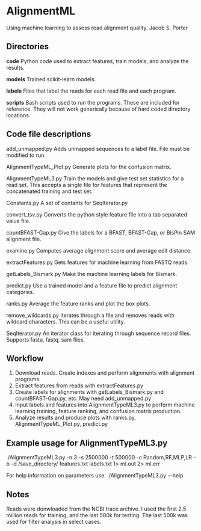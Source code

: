 # AlignmentML
Using machine learning to assess read alignment quality.
Jacob S. Porter

## Directories

**code**
Python code used to extract features, train models, and analyze the results.

**models**
Trained scikit-learn models.

**labels**
Files that label the reads for each read file and each program.

**scripts**
Bash scripts used to run the programs.  These are included for reference.  They will not work generically because of hard coded directory locations.


## Code file descriptions

add_unmapped.py
Adds unmapped sequences to a label file.  File must be modified to run.

AlignmentTypeML_Plot.py
Generate plots for the confusion matrix.

AlignmentTypeML3.py
Train the models and give test set statistics for a read set.  This accepts a single file for features that represent the concatenated training and test set.

Constants.py
A set of contants for SeqIterator.py

convert_tsv.py
Converts the python style feature file into a tab separated value file.

countBFAST-Gap.py
Give the labels for a BFAST, BFAST-Gap, or BisPin SAM alignment file.

examine.py
Computes average alignment score and average edit distance.

extractFeatures.py
Gets features for machine learning from FASTQ reads.

getLabels_Bismark.py
Make the machine learning labels for Bismark.

predict.py
Use a trained model and a feature file to predict alignment categories.

ranks.py
Average the feature ranks and plot the box plots.

remove_wildcards.py
Iterates through a file and removes reads with wildcard characters.  This can be a useful utility.

SeqIterator.py
An iterator class for iterating through sequence record files.  Supports fasta, fastq, sam files.

## Workflow

1. Download reads.  Create indexes and perform alignments with alignment programs.
2. Extract features from reads with extractFeatures.py
3. Create labels for alignments with getLabels\_Bismark.py and countBFAST-Gap.py, etc.  May need add\_unmapped.py
4. Input labels and features into AlignmentTypeML3.py to perform machine learning training, feature ranking, and confusion matrix production.
5. Analyze results and produce plots with ranks.py, AlignmentTypeML_Plot.py, predict.py

## Example usage for AlignmentTypeML3.py

./AlignmentTypeML3.py -n 3 -s 2500000 -t 500000 -c Random,RF,MLP,LR -b -d /save_directory/ features.txt labels.txt 1> ml.out 2> ml.err

For help information on parameters use:
./AlignmentTypeML3.py --help 

## Notes
Reads were donwloaded from the NCBI trace archive.  I used the first 2.5 million reads for training, and the last 500k for testing.  The last 500k was used for filter analysis in select cases.

